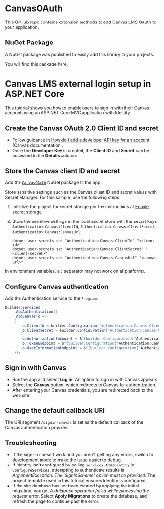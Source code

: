 # CanvasOAuth

This GitHub repo contains extension methods to add Canvas LMS OAuth to your application.

## NuGet Package

A NuGet package was published to easily add this library to your projects.  

You will find this package [here](https://www.nuget.org/packages/CanvasOAuth/).

# Canvas LMS external login setup in ASP.NET Core

This tutorial shows you how to enable users to sign in with their Canvas account using an ASP.NET Core MVC application with Identity.

## Create the Canvas OAuth 2.0 Client ID and secret

* Follow guidance in [How do I add a developer API key for an account](https://community.canvaslms.com/t5/Admin-Guide/How-do-I-add-a-developer-API-key-for-an-account/ta-p/259) (Canvas documentation).
* Once the **Developer Key** is created, the **Client ID** and **Secret** can be accessed in the **Details** column.

## Store the Canvas client ID and secret

Add the [`CanvasOAuth`](https://www.nuget.org/packages/CanvasOAuth/) NuGet package to the app.

Store sensitive settings such as the Canvas client ID and secret values with [Secret Manager](https://docs.microsoft.com/en-us/aspnet/core/security/app-secrets?view=aspnetcore-6.0&tabs=windows). For this sample, use the following steps:

1. Initialize the project for secret storage per the instructions at [Enable secret storage](https://docs.microsoft.com/en-us/aspnet/core/security/app-secrets?view=aspnetcore-6.0&tabs=windows#enable-secret-storage).
1. Store the sensitive settings in the local secret store with the secret keys `Authentication:Canvas:ClientId`, `Authentication:Canvas:ClientSecret`, `Authentication:Canvas:CanvasUrl`:

    ```dotnetcli
    dotnet user-secrets set "Authentication:Canvas:ClientId" "<client-id>"
    dotnet user-secrets set "Authentication:Canvas:ClientSecret" "<client-secret>"
    dotnet user-secrets set "Authentication:Canvas:CanvasUrl" "<canvas-url>"
    ```

In environment variables, a `:` separator may not work on all platforms.

## Configure Canvas authentication

Add the Authentication service to the `Program`:

```csharp
builder.Services
    .AddAuthentication()
    .AddCanvas(o =>
    {
        o.ClientId = builder.Configuration["Authentication:Canvas:ClientId"];
        o.ClientSecret = builder.Configuration["Authentication:Canvas:ClientSecret"];

        o.AuthorizationEndpoint = $"{builder.Configuration["Authentication:Canvas:CanvasUrl"]}login/oauth2/auth";
        o.TokenEndpoint = $"{builder.Configuration["Authentication:Canvas:CanvasUrl"]}login/oauth2/token";
        o.UserInformationEndpoint = $"{builder.Configuration["Authentication:Canvas:CanvasUrl"]}api/v1/users/self";
    });
```

## Sign in with Canvas

* Run the app and select **Log in**. An option to sign in with Canvas appears.
* Select the **Canvas** button, which redirects to Canvas for authentication.
* After entering your Canvas credentials, you are redirected back to the web site.

## Change the default callback URI

The URI segment `/signin-canvas` is set as the default callback of the Canvas authentication provider.

## Troubleshooting

* If the sign-in doesn't work and you aren't getting any errors, switch to development mode to make the issue easier to debug.
* If Identity isn't configured by calling `services.AddIdentity` in `ConfigureServices`, attempting to authenticate results in *ArgumentException: The 'SignInScheme' option must be provided*. The project template used in this tutorial ensures Identity is configured.
* If the site database has not been created by applying the initial migration, you get *A database operation failed while processing the request* error. Select **Apply Migrations** to create the database, and refresh the page to continue past the error.
